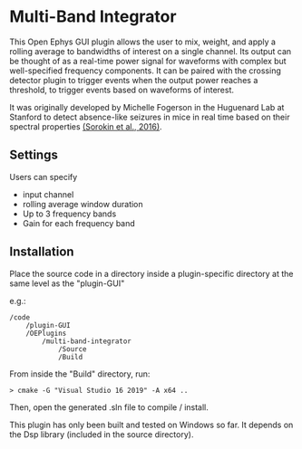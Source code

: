# Multi-Band Integrator

This Open Ephys GUI plugin allows the user to mix, weight, and apply a rolling average to bandwidths of interest on a single channel.  Its output can be thought of as a real-time power signal for waveforms with complex but well-specified frequency components.  It can be paired with the crossing detector plugin to trigger events when the output power reaches a threshold, to trigger events based on waveforms of interest.

It was originally developed by Michelle Fogerson in the Huguenard Lab at Stanford to detect absence-like seizures in mice in real time based on their spectral properties [(Sorokin et al., 2016)](https://www.sciencedirect.com/science/article/abs/pii/S0928425717300372).

## Settings
Users can specify 
* input channel 
* rolling average window duration
* Up to 3 frequency bands
* Gain for each frequency band

## Installation

Place the source code in a directory inside a plugin-specific directory at the same level as the "plugin-GUI"

e.g.:
```
/code
    /plugin-GUI
    /OEPlugins
        /multi-band-integrator
            /Source
            /Build
```

From inside the "Build" directory, run:

```
> cmake -G "Visual Studio 16 2019" -A x64 ..
```

Then, open the generated .sln file to compile / install.

This plugin has only been built and tested on Windows so far. It depends on the Dsp library (included in the source directory).